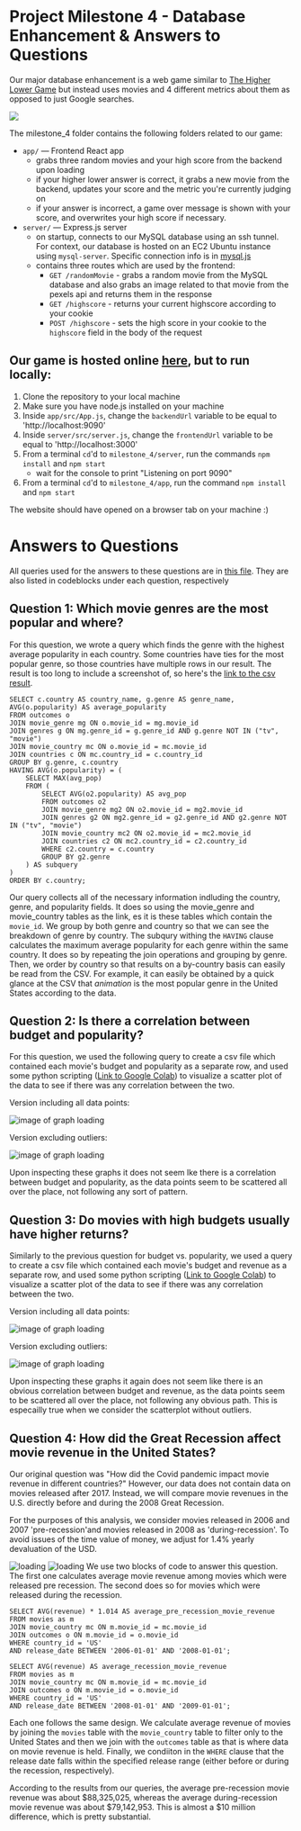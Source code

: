 # Project Milestone 4 - Database Enhancement & Answers to Questions

Our major database enhancement is a web game similar to [The Higher Lower Game](http://www.higherlowergame.com/) but instead uses movies and 4 different metrics about them as opposed to just Google searches.

![](img/gameplay.gif)

The milestone_4 folder contains the following folders related to our game:

- `app/` — Frontend React app
  - grabs three random movies and your high score from the backend upon loading
  - if your higher lower answer is correct, it grabs a new movie from the backend, updates your score and the metric you're currently judging on
  - if your answer is incorrect, a game over message is shown with your score, and overwrites your high score if necessary.
- `server/` — Express.js server
  - on startup, connects to our MySQL database using an ssh tunnel. For context, our database is hosted on an EC2 Ubuntu instance using `mysql-server`. Specific connection info is in [mysql.js](./server/src/mysql.js)
  - contains three routes which are used by the frontend:
    - `GET /randomMovie` - grabs a random movie from the MySQL database and also grabs an image related to that movie from the pexels api and returns them in the response
    - `GET /highscore` - returns your current highscore according to your cookie
    - `POST /highscore` - sets the high score in your cookie to the `highscore` field in the body of the request

## Our game is hosted online [here](https://cs61johndevon.onrender.com), but to run locally:

1. Clone the repository to your local machine
2. Make sure you have node.js installed on your machine
3. Inside `app/src/App.js`, change the `backendUrl` variable to be equal to 'http://localhost:9090'
4. Inside `server/src/server.js`, change the `frontendUrl` variable to be equal to 'http://localhost:3000'
5. From a terminal `cd`'d to `milestone_4/server`, run the commands `npm install` and `npm start`
   - wait for the console to print "Listening on port 9090"
6. From a terminal `cd`'d to `milestone_4/app`, run the command `npm install` and `npm start`

The website should have opened on a browser tab on your machine :)

# Answers to Questions

All queries used for the answers to these questions are in [this file](../milestone_3/database_queries.sql). They are also listed in codeblocks under each question, respectively

## Question 1: Which movie genres are the most popular and where?

For this question, we wrote a query which finds the genre with the highest average popularity in each country. Some countries have ties for the most popular genre, so those countries have multiple rows in our result. The result is too long to include a screenshot of, so here's the [link to the csv result](question1.csv). 

```
SELECT c.country AS country_name, g.genre AS genre_name, AVG(o.popularity) AS average_popularity
FROM outcomes o
JOIN movie_genre mg ON o.movie_id = mg.movie_id
JOIN genres g ON mg.genre_id = g.genre_id AND g.genre NOT IN ("tv", "movie")
JOIN movie_country mc ON o.movie_id = mc.movie_id
JOIN countries c ON mc.country_id = c.country_id
GROUP BY g.genre, c.country
HAVING AVG(o.popularity) = (
    SELECT MAX(avg_pop)
    FROM (
        SELECT AVG(o2.popularity) AS avg_pop
        FROM outcomes o2
        JOIN movie_genre mg2 ON o2.movie_id = mg2.movie_id
        JOIN genres g2 ON mg2.genre_id = g2.genre_id AND g2.genre NOT IN ("tv", "movie")
        JOIN movie_country mc2 ON o2.movie_id = mc2.movie_id
        JOIN countries c2 ON mc2.country_id = c2.country_id
        WHERE c2.country = c.country
        GROUP BY g2.genre
    ) AS subquery
)
ORDER BY c.country;
```

Our query collects all of the necessary information indluding the country, genre, and popularity fields. It does so using the movie_genre and movie_country tables as the link, es it is these tables which contain the `movie_id`. We group by both genre and country so that we can see the breakdown of genre by country. The subqury withing the `HAVING` clause calculates the maximum average popularity for each genre within the same country. It does so by repeating the join operations and grouping by genre. Then, we order by country so that results on a by-country basis can easily be read from the CSV. For example, it can easily be obtained by a quick glance at the CSV that *animation* is the most popular genre in the United States according to the data.


## Question 2: Is there a correlation between budget and popularity?

For this question, we used the following query to create a csv file which contained each 
movie's budget and popularity as a separate row, and used some python scripting ([Link to Google Colab](https://colab.research.google.com/drive/1PBrDKUlDtLw0XOagA_O-mObNSddJP4Fw?usp=sharing)) to visualize a scatter plot of the data to see if there was any correlation between the two.


Version including all data points:

![*image of graph loading*](img/budgetVpopularity.png)

Version excluding outliers:

![*image of graph loading*](img/budgetVpopularityNoOutliers.png)

Upon inspecting these graphs it does not seem lke there is a correlation between budget and popularity, as the data points seem to be scattered all over the place, not following any sort of pattern.


## Question 3: Do movies with high budgets usually have higher returns?

Similarly to the previous question for budget vs. popularity, we used a query to create a csv file which contained each 
movie's budget and revenue as a separate row, and used some python scripting ([Link to Google Colab](https://colab.research.google.com/drive/1PBrDKUlDtLw0XOagA_O-mObNSddJP4Fw?usp=sharing)) to visualize a scatter plot of the data to see if there was any correlation between the two.


Version including all data points:

![*image of graph loading*](img/budgetVrevenue.png)

Version excluding outliers:

![*image of graph loading*](img/budgetVrevenueNoOutliers.png)

Upon inspecting these graphs it again does not seem like there is an obvious correlation between budget and revenue, as the data points seem to be scattered all over the place, not following any obvious path. This is especailly true when we consider the scatterplot without outliers.

## Question 4: How did the Great Recession affect movie revenue in the United States?

Our original question was "How did the Covid pandemic impact movie revenue in different countries?" However, our data does not contain data on movies released after 2017. Instead, we will compare movie revenues in the U.S. directly before and during the 2008 Great Recession.

For the purposes of this analysis, we consider movies released in 2006 and 2007 
'pre-recession'and movies released in 2008 as 'during-recession'. To avoid issues of the 
time value of money, we adjust for 1.4% yearly devaluation of the USD.

![*loading*](img/preRecession.png)
![*loading*](img/recession.png)
We use two blocks of code to answer this question. The first one calculates average movie revenue among movies which were released pre recession. The second does so for movies which were released during the recession. 

```
SELECT AVG(revenue) * 1.014 AS average_pre_recession_movie_revenue
FROM movies as m
JOIN movie_country mc ON m.movie_id = mc.movie_id
JOIN outcomes o ON m.movie_id = o.movie_id
WHERE country_id = 'US'
AND release_date BETWEEN '2006-01-01' AND '2008-01-01';
```

```
SELECT AVG(revenue) AS average_recession_movie_revenue
FROM movies as m
JOIN movie_country mc ON m.movie_id = mc.movie_id
JOIN outcomes o ON m.movie_id = o.movie_id
WHERE country_id = 'US'
AND release_date BETWEEN '2008-01-01' AND '2009-01-01';
```

Each one follows the same design. We calculate average revenue of movies by joining the `movies` table with the `movie_country` table to filter only to the United States and then we join with the `outcomes` table as that is where data on movie revenue is held. Finally, we condiiton in the `WHERE` clause that the release date falls within the specified release range (either before or during the recession, respectively).

According to the results from our queries, the average pre-recession movie revenue was about $88,325,025, whereas the average during-recession movie revenue was about $79,142,953. This is almost a $10 million difference, which is pretty substantial.

